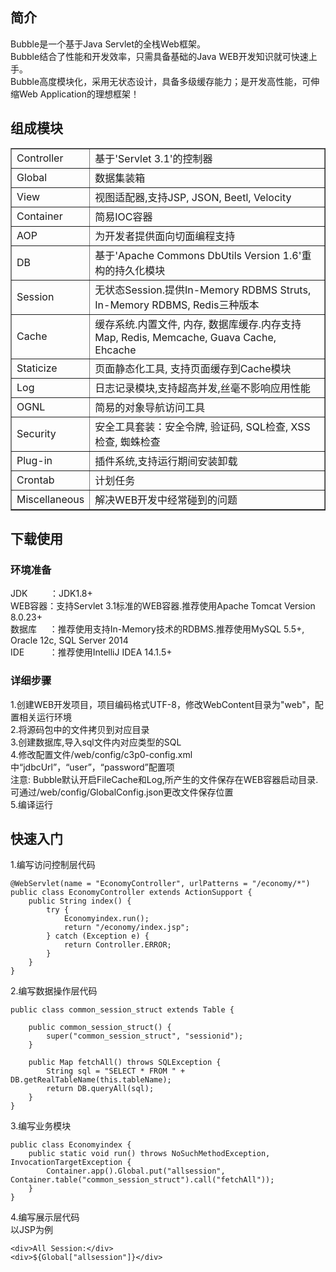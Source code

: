 简介
-----------
Bubble是一个基于Java Servlet的全栈Web框架。<br/>
Bubble结合了性能和开发效率，只需具备基础的Java WEB开发知识就可快速上手。<br/>
Bubble高度模块化，采用无状态设计，具备多级缓存能力；是开发高性能，可伸缩Web Application的理想框架！<br/>

组成模块
-----------
<table border="1">
<tr>
	<td>Controller</td>
	<td>基于'Servlet 3.1'的控制器</td>
</tr>
<tr>
	<td>Global</td>
	<td>数据集装箱</td>
</tr>
<tr>
	<td>View</td>
	<td>视图适配器,支持JSP, JSON, Beetl, Velocity</td>
</tr>
<tr>
	<td>Container</td>
	<td>简易IOC容器</td>
</tr>
<tr>
	<td>AOP</td>
	<td>为开发者提供面向切面编程支持</td>
</tr>
<tr>
	<td>DB</td>
	<td>基于'Apache Commons DbUtils Version 1.6'重构的持久化模块</td>
</tr>
<tr>
	<td>Session</td>
	<td>无状态Session.提供In-Memory RDBMS Struts, In-Memory RDBMS, Redis三种版本</td>
</tr>
<tr>
	<td>Cache</td>
	<td>缓存系统.内置文件, 内存, 数据库缓存.内存支持Map, Redis, Memcache, Guava Cache, Ehcache</td>
</tr>
<tr>
	<td>Staticize</td>
	<td>页面静态化工具, 支持页面缓存到Cache模块</td>
</tr>
<tr>
	<td>Log</td>
	<td>日志记录模块,支持超高并发,丝毫不影响应用性能</td>
</tr>
<tr>
	<td>OGNL</td>
	<td>简易的对象导航访问工具</td>
</tr>
<tr>
	<td>Security</td>
	<td>安全工具套装：安全令牌, 验证码, SQL检查, XSS检查, 蜘蛛检查</td>
</tr>
<tr>
	<td>Plug-in</td>
	<td>插件系统,支持运行期间安装卸载</td>
</tr>
<tr>
	<td>Crontab</td>
	<td>计划任务</td>
</tr>
<tr>
	<td>Miscellaneous</td>
	<td>解决WEB开发中经常碰到的问题</td>
</tr>
</table>

下载使用
-----------
### 环境准备  
JDK&nbsp;&nbsp;&nbsp;&nbsp;&nbsp;&nbsp;&nbsp;&nbsp;&nbsp;：JDK1.8+<br/>
WEB容器：支持Servlet 3.1标准的WEB容器.推荐使用Apache Tomcat Version 8.0.23+<br/>
数据库&nbsp;&nbsp;&nbsp;&nbsp;&nbsp;：推荐使用支持In-Memory技术的RDBMS.推荐使用MySQL 5.5+,  Oracle 12c,  SQL Server 2014<br/>
IDE&nbsp;&nbsp;&nbsp;&nbsp;&nbsp;&nbsp;&nbsp;&nbsp;&nbsp;&nbsp;：推荐使用IntelliJ IDEA 14.1.5+<br/>
  
### 详细步骤  
1.创建WEB开发项目，项目编码格式UTF-8，修改WebContent目录为"web"，配置相关运行环境<br/>
2.将源码包中的文件拷贝到对应目录<br/>
3.创建数据库,导入sql文件内对应类型的SQL<br/>
4.修改配置文件/web/config/c3p0-config.xml中“jdbcUrl”，“user”，“password”配置项<br/>
  注意: Bubble默认开启FileCache和Log,所产生的文件保存在WEB容器启动目录.可通过/web/config/GlobalConfig.json更改文件保存位置<br/>
5.编译运行<br/>

快速入门
-----------
1.编写访问控制层代码<br/>
```
@WebServlet(name = "EconomyController", urlPatterns = "/economy/*")
public class EconomyController extends ActionSupport {
	public String index() {
		try {
			Economyindex.run();
			return "/economy/index.jsp";
		} catch (Exception e) {
			return Controller.ERROR;
		}
	}
}
```
2.编写数据操作层代码<br/>
```
public class common_session_struct extends Table {

	public common_session_struct() {
		super("common_session_struct", "sessionid");
	}

	public Map fetchAll() throws SQLException {
		String sql = "SELECT * FROM " + DB.getRealTableName(this.tableName);
		return DB.queryAll(sql);
	}
}
```
3.编写业务模块<br/>
```
public class Economyindex {
	public static void run() throws NoSuchMethodException, InvocationTargetException {
		Container.app().Global.put("allsession", Container.table("common_session_struct").call("fetchAll"));
	}
}
```
4.编写展示层代码<br/>
以JSP为例<br/>
```
<div>All Session:</div>
<div>${Global["allsession"]}</div>
```